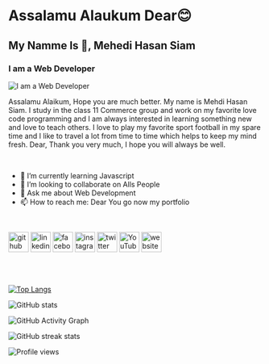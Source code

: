 # Assalamu Alaukum Dear😊

## My Namme Is 👋, Mehedi Hasan Siam

### I am a Web Developer
![I am a Web Developer](https://wallpaperaccess.com/full/5673719.jpg)

Assalamu Alaikum, Hope you are much better. My name is Mehdi Hasan Siam. I study in the class 11 Commerce group and work on my favorite love code programming and I am always interested in learning something new and love to teach others. I love to play my favorite sport football in my spare time and I like to travel a lot from time to time which helps to keep my mind fresh. Dear, Thank you very much, I hope you will always be well.

<br>

- 🌱 I’m currently learning Javascript 
- 👯 I’m looking to collaborate on Alls People 
- 💬 Ask me about Web Development 
- 📫 How to reach me: Dear You go now my portfolio  

<br>





[<img src='https://cdn.jsdelivr.net/npm/simple-icons@3.0.1/icons/github.svg' alt='github' height='40'>](https://github.com/Mehedi10101)  [<img src='https://cdn.jsdelivr.net/npm/simple-icons@3.0.1/icons/linkedin.svg' alt='linkedin' height='40'>](https://www.linkedin.com/in/mehedi10101/)  [<img src='https://cdn.jsdelivr.net/npm/simple-icons@3.0.1/icons/facebook.svg' alt='facebook' height='40'>](https://www.facebook.com//mehedihasan.siam.3597)  [<img src='https://cdn.jsdelivr.net/npm/simple-icons@3.0.1/icons/instagram.svg' alt='instagram' height='40'>](https://www.instagram.com/mehedi_10101/)  [<img src='https://cdn.jsdelivr.net/npm/simple-icons@3.0.1/icons/twitter.svg' alt='twitter' height='40'>](https://twitter.com/mehedi_10101)  [<img src='https://cdn.jsdelivr.net/npm/simple-icons@3.0.1/icons/youtube.svg' alt='YouTube' height='40'>](https://www.youtube.com/channel//mehedihasan.siam.3597)  [<img src='https://cdn.jsdelivr.net/npm/simple-icons@3.0.1/icons/icloud.svg' alt='website' height='40'>](/mehedihasan.siam.3597) 


<br/>
<br/>

[![Top Langs](https://github-readme-stats.vercel.app/api/top-langs/?username=Mehedi10101)](https://github.com/anuraghazra/github-readme-stats)

![GitHub stats](https://github-readme-stats.vercel.app/api?username=Mehedi10101&show_icons=true)  

![GitHub Activity Graph](https://activity-graph.herokuapp.com/graph?username=Mehedi10101)  

![GitHub streak stats](https://github-readme-streak-stats.herokuapp.com/?user=Mehedi10101)  

![Profile views](https://gpvc.arturio.dev/Mehedi10101)  
